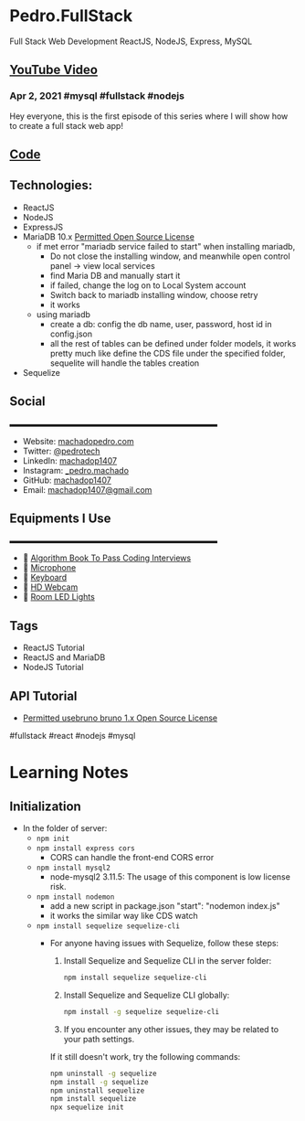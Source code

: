 # Pedro.FullStack

Full Stack Web Development ReactJS, NodeJS, Express, MySQL

## [YouTube Video](https://www.youtube.com/watch?v=Hl7diL7SFw8&list=PLpPqplz6dKxUaZ630TY1BFIo5nP-_x-nL&index=1)

### Apr 2, 2021 #mysql #fullstack #nodejs

Hey everyone, this is the first episode of this series where I will show how to create a full stack web app!

## [Code](https://github.com/machadop1407/FullStack-Course/tree/Episode1/Episode2)

## Technologies:

- ReactJS
- NodeJS
- ExpressJS
- MariaDB 10.x [Permitted Open Source License](https://mariadb.com/kb/en/postdownload/mariadb-server-10-11-10/)
    - if met error "mariadb service failed to start" when installing mariadb, 
        - Do not close the installing window, and meanwhile open control panel -> view local services
        - find Maria DB and manually start it 
        - if failed, change the log on to Local System account
        - Switch back to mariadb installing window, choose retry
        - it works
    - using mariadb
        - create a db: config the db name, user, password, host id in config.json
        - all the rest of tables can be defined under folder models, it works pretty much like define the CDS file under the specified folder, sequelite will handle the tables creation
- Sequelize

## Social

▬▬▬▬▬▬▬▬▬▬▬▬▬▬▬▬▬▬▬▬▬▬▬▬▬▬

- Website: [machadopedro.com](https://machadopedro.com)
- Twitter: [@pedrotech](https://twitter.com/pedrotech)
- LinkedIn: [machadop1407](https://linkedin.com/in/machadop1407)
- Instagram: [\_pedro.machado](https://instagram.com/_pedro.machado)
- GitHub: [machadop1407](https://github.com/machadop1407)
- Email: [machadop1407@gmail.com](mailto:machadop1407@gmail.com)

## Equipments I Use

▬▬▬▬▬▬▬▬▬▬▬▬▬▬▬▬▬▬▬▬▬▬▬▬▬▬

- 🌟 [Algorithm Book To Pass Coding Interviews](https://amzn.to/2Z2CirS)
- 🌟 [Microphone](https://amzn.to/2MKAm4V)
- 🌟 [Keyboard](https://amzn.to/3tvU6ZR)
- 🌟 [HD Webcam](https://amzn.to/3tMpJPD)
- 🌟 [Room LED Lights](https://amzn.to/3a5mFGp)

## Tags

- ReactJS Tutorial
- ReactJS and MariaDB
- NodeJS Tutorial

## API Tutorial

- [Permitted usebruno bruno 1.x Open Source License](https://www.usebruno.com/downloads)

#fullstack #react #nodejs #mysql

# Learning Notes

## Initialization

- In the folder of server:
    - `npm init`
    - `npm install express cors`
        - CORS can handle the front-end CORS error
    - `npm install mysql2`
        - node-mysql2 3.11.5: The usage of this component is low license risk.
    - `npm install nodemon`
        - add a new script in package.json "start": "nodemon index.js"
        - it works the similar way like CDS watch
    - `npm install sequelize sequelize-cli`
        - For anyone having issues with Sequelize, follow these steps:
            1. Install Sequelize and Sequelize CLI in the server folder:
                ```bash
                npm install sequelize sequelize-cli
                ```
            2. Install Sequelize and Sequelize CLI globally:
                ```bash
                npm install -g sequelize sequelize-cli
                ```
            3. If you encounter any other issues, they may be related to your path settings.

            If it still doesn't work, try the following commands:
            ```bash
            npm uninstall -g sequelize
            npm install -g sequelize
            npm uninstall sequelize
            npm install sequelize
            npx sequelize init
            ```
